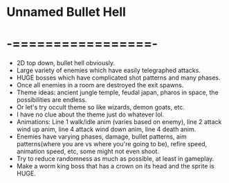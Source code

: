 # Unnamed Bullet Hell
# -=================-
- 2D top down, bullet hell obviously.
- Large variety of enemies which have easily telegraphed attacks.
- HUGE bosses which have complicated shot patterns and many phases.
- Once all enemies in a room are destroyed the exit spawns.
- Theme ideas: ancient jungle temple, feudal japan, pharos in space, the possibilities are endless.
- Or let's try occult theme so like wizards, demon goats, etc.
- I have no clue about the theme just do whatever lol.
- Animations: Line 1 walk/idle anim (varies based on enemy),
	line 2 attack wind up anim,
	line 4 attack wind down anim,
	line 4 death anim.
- Enemies have varying phases, damage, bullet patterns,
	aim patterns(where you are vs where you're going to be),
	refire speed, animation speed, etc, some might not even shoot.
- Try to reduce randomness as much as possible, at least in gameplay.
- Make a worm king boss that has a crown on its head and the sprite is HUGE.